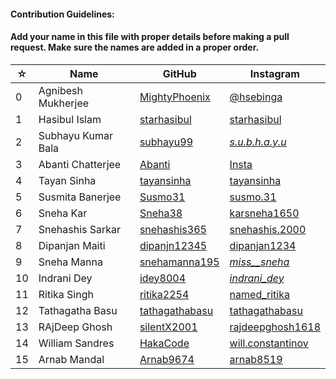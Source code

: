#### Contribution Guidelines:

#### Add your name in this file with proper details before making a pull request. Make sure the names are added in a proper order.

| ☆   | Name               | GitHub                                              | Instagram                                                         |
| --- | ------------------ | --------------------------------------------------- | ----------------------------------------------------------------- |
| 0   | Agnibesh Mukherjee | [MightyPhoenix](https://github.com/MightyPhoenix)   | [@hsebinga](https://www.instagram.com/hsebinga/)                  |
| 1   | Hasibul Islam      | [starhasibul](https://github.com/starhasibul)       | [starhasibul](https://instagram.com/starhasibul)                  |
| 2   | Subhayu Kumar Bala | [subhayu99](https://github.com/subhayu99)           | [_s.u.b.h.a.y.u_](https://instagram.com/_s.u.b.h.a.y.u_)          |
| 3   | Abanti Chatterjee  | [Abanti](https://github.com/Abanti-2001)            | [Insta](Instagram.com)                                            |
| 4   | Tayan Sinha        | [tayansinha](https://github.com/TayanSinha)         | [tayansinha](https://instagram.com/tayansinha)                    |
| 5   | Susmita Banerjee   | [Susmo31](https://github.com/Susmo31)               | [susmo.31](https://www.instagram.com/susmo.31/)                   |
| 6   | Sneha Kar          | [Sneha38](https://github.com/Sneha38)               | [karsneha1650](https://instagram.com/karsneha1650)                |
| 7   | Snehashis Sarkar   | [snehashis365](https://github.com/snehashis365)     | [snehashis.2000](https://instagram.com/snehashis.2000)            |
| 8   | Dipanjan Maiti     | [dipanjn12345](https://github.com/Dipanjan12345)    | [dipanjan1234](https://instagram.com/dipanjan1234)                |
| 9   | Sneha Manna        | [snehamanna195](https://github.com/misssneha)       | [_miss\_\_sneha_](https://instagram.com/_miss__sneha_)            |
| 10  | Indrani Dey        | [idey8004](https://github.com/idey8004)             | [_indrani_dey_](https://instagram.com/_indrani_dey_)              |
| 11  | Ritika Singh       | [ritika2254](https://github.com/ritika2254)         | [named_ritika](https://www.instagram.com/named_ritika)            |
| 12  | Tathagatha Basu    | [tathagathabasu](https://github.com/tathagathabasu) | [tathagathabasu](https://www.instagram.com/tathagatha_basu)       |
| 13  | RAjDeep Ghosh      | [silentX2001](https://github.com/silentX2001)       | [rajdeepghosh1618](https://www.instagram.com/rajdeepghosh1618)    |
| 14  | William Sandres    | [HakaCode](https://github.com/HakaCode)             | [will.constantinov](https://www.instagram.com/will.constantinov/) |
| 15  | Arnab Mandal       | [Arnab9674](https://github.com/Arnab9674)           | [arnab8519](https://www.instagram.com/arnab8519/)                 |

